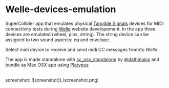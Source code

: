 # Welle-devices-emulation
SuperCollider app that emulates physical [Tangible Signals](https://tamlab.ufg.at/projects/tangible-signals/) devices for MIDI connectivity tests during [Welle](https://github.com/JnsVttr/Welle) website developement. In the app three devices are emulated (wheel, pins, string). The string device can be assigned to two sound aspects: eq and envelope.

Select midi device to receive and send midi CC messages from/to _Welle_.

The app is made standalone with [sc_osx_standalone](https://github.com/dathinaios/sc_osx_standalone) by [@dathinaios](https://github.com/dathinaios) and bundle as Mac OSX app using [Platypus](https://sveinbjorn.org/platypus)

<br>
screenshot:
![screenshot](./screenshot.png)



